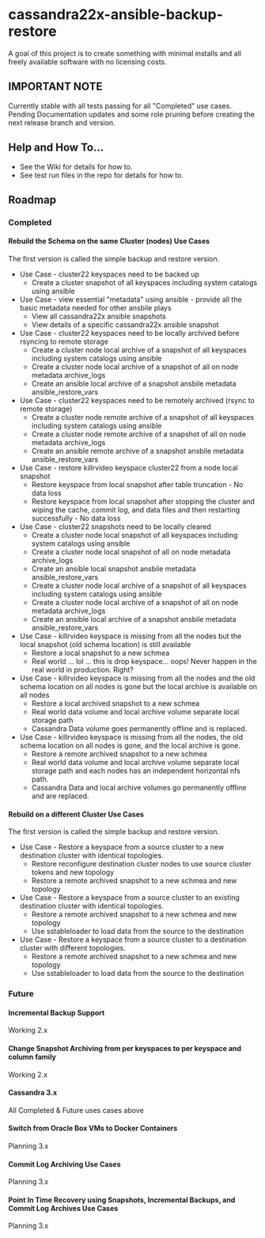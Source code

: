 # cassandra22x-ansible-backup-restore
A goal of this project is to create something with minimal installs and all freely available software with no licensing costs.

## IMPORTANT NOTE
Currently stable with all tests passing for all "Completed" use cases. Pending Documentation updates and some role pruning before creating the next release branch and version.

## Help and How To...
- See the Wiki for details for how to.
- See test run files in the repo for details for how to.

## Roadmap

### Completed
#### Rebuild the Schema on the same Cluster (nodes) Use Cases
The first version is called the simple backup and restore version.

- Use Case - cluster22 keyspaces need to be backed up
  - Create a cluster snapshot of all keyspaces including system catalogs using ansible
- Use Case - view essential "metadata" using ansible - provide all the basic metadata needed for other ansbile plays
  - View all cassandra22x ansible snapshots
  - View details of a specific cassandra22x ansible snapshot
- Use Case - cluster22 keyspaces need to be locally archived before rsyncing to remote storage
  - Create a cluster node local archive of a snapshot of all keyspaces including system catalogs using ansible
  - Create a cluster node local archive of a snapshot of all on node metadata archive_logs
  - Create an ansible local archive of a snapshot ansbile metadata ansible_restore_vars
- Use Case - cluster22 keyspaces need to be remotely archived (rsync to remote storage)
  - Create a cluster node remote archive of a snapshot of all keyspaces including system catalogs using ansible
  - Create a cluster node remote archive of a snapshot of all on node metadata archive_logs
  - Create an ansible remote archive of a snapshot ansbile metadata ansible_restore_vars
- Use Case - restore killrvideo keyspace cluster22 from a node local snapshot
  - Restore keyspace from local snapshot after table truncation - No data loss
  - Restore keyspace from local snapshot after stopping the cluster and wiping the cache, commit log, and data files and then restarting successfully - No data loss
- Use Case - cluster22 snapshots need to be locally cleared
  - Create a cluster node local snapshot of all keyspaces including system catalogs using ansible
  - Create a cluster node local snapshot of all on node metadata archive_logs
  - Create an ansible local snapshot ansbile metadata ansible_restore_vars
  - Create a cluster node local archive of a snapshot of all keyspaces including system catalogs using ansible
  - Create a cluster node local archive of a snapshot of all on node metadata archive_logs
  - Create an ansible local archive of a snapshot ansbile metadata ansible_restore_vars
- Use Case - killrvideo keyspace is missing from all the nodes but the local snapshot (old schema location) is still available
  - Restore a local snapshot to a new schmea
  - Real world ... lol ... this is drop keyspace... oops! Never happen in the real world in production. Right?
- Use Case - killrvideo keyspace is missing from all the nodes and the old schema location on all nodes is gone but the local archive is available on all nodes
  - Restore a local archived snapshot to a new schmea
  - Real world data volume and local archive volume separate local storage path
  - Cassandra Data volume goes permanently offline and is replaced.
- Use Case - killrvideo keyspace is missing from all the nodes, the old schema location on all nodes is gone, and the local archive is gone.
  - Restore a remote archived snapshot to a new schmea
  - Real world data volume and local archive volume separate local storage path and each nodes has an independent horizontal nfs path.
  - Cassandra Data and local archive volumes go permanently offline and are replaced.
  
#### Rebuild on a different Cluster Use Cases
The first version is called the simple backup and restore version.

- Use Case - Restore a keyspace from a source cluster to a new destination cluster with identical topologies.
  - Restore reconfigure destination cluster nodes to use source cluster tokens and new topology
  - Restore a remote archived snapshot to a new schmea and new topology
- Use Case - Restore a keyspace from a source cluster to an existing destination cluster with identical topologies.
  - Restore a remote archived snapshot to a new schmea and new topology
  - Use sstableloader to load data from the source to the destination
- Use Case - Restore a keyspace from a source cluster to a destination cluster with different topologies.
  - Restore a remote archived snapshot to a new schmea and new topology
  - Use sstableloader to load data from the source to the destination  

### Future

#### Incremental Backup Support
Working 2.x

#### Change Snapshot Archiving from per keyspaces to per keyspace and column family
Working 2.x

#### Cassandra 3.x
All Completed & Future uses cases above

#### Switch from Oracle Box VMs to Docker Containers
Planning 3.x

#### Commit Log Archiving Use Cases
Planning 3.x

#### Point In Time Recovery using Snapshots, Incremental Backups, and Commit Log Archives Use Cases
Planning 3.x
